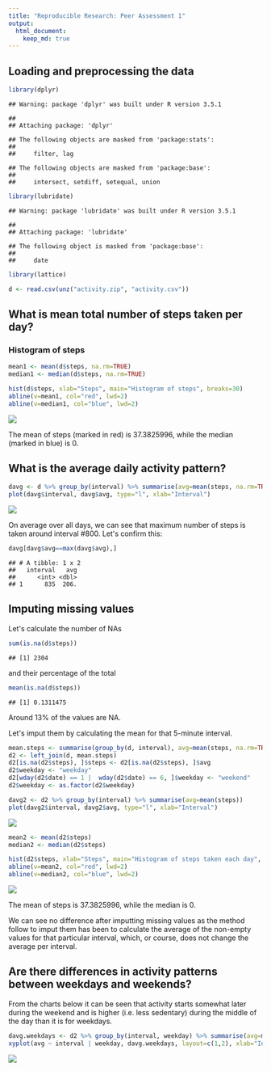 ```yaml
---
title: "Reproducible Research: Peer Assessment 1"
output: 
  html_document:
    keep_md: true
---
```



## Loading and preprocessing the data

```r
library(dplyr)
```

```
## Warning: package 'dplyr' was built under R version 3.5.1
```

```
## 
## Attaching package: 'dplyr'
```

```
## The following objects are masked from 'package:stats':
## 
##     filter, lag
```

```
## The following objects are masked from 'package:base':
## 
##     intersect, setdiff, setequal, union
```

```r
library(lubridate)
```

```
## Warning: package 'lubridate' was built under R version 3.5.1
```

```
## 
## Attaching package: 'lubridate'
```

```
## The following object is masked from 'package:base':
## 
##     date
```

```r
library(lattice)

d <- read.csv(unz("activity.zip", "activity.csv"))
```


## What is mean total number of steps taken per day?

### Histogram of steps

```r
mean1 <- mean(d$steps, na.rm=TRUE)
median1 <- median(d$steps, na.rm=TRUE)

hist(d$steps, xlab="Steps", main="Histogram of steps", breaks=30)
abline(v=mean1, col="red", lwd=2)
abline(v=median1, col="blue", lwd=2)
```

![](PA1_template_files/figure-html/unnamed-chunk-2-1.png)<!-- -->

The mean of steps (marked in red) is 37.3825996, while the median (marked in blue) is 0.


## What is the average daily activity pattern?

```r
davg <- d %>% group_by(interval) %>% summarise(avg=mean(steps, na.rm=TRUE))
plot(davg$interval, davg$avg, type="l", xlab="Interval")
```

![](PA1_template_files/figure-html/unnamed-chunk-3-1.png)<!-- -->

On average over all days, we can see that maximum number of steps is taken around interval #800. Let's confirm this:


```r
davg[davg$avg==max(davg$avg),]
```

```
## # A tibble: 1 x 2
##   interval   avg
##      <int> <dbl>
## 1      835  206.
```

## Imputing missing values
Let's calculate the number of NAs

```r
sum(is.na(d$steps))
```

```
## [1] 2304
```

and their percentage of the total

```r
mean(is.na(d$steps))
```

```
## [1] 0.1311475
```
Around 13% of the values are NA.

Let's imput them by calculating the mean for that 5-minute interval.


```r
mean.steps <- summarise(group_by(d, interval), avg=mean(steps, na.rm=TRUE))
d2 <- left_join(d, mean.steps)
d2[is.na(d2$steps), ]$steps <- d2[is.na(d2$steps), ]$avg
d2$weekday <- "weekday"
d2[wday(d2$date) == 1 |  wday(d2$date) == 6, ]$weekday <- "weekend"
d2$weekday <- as.factor(d2$weekday)
```


```r
davg2 <- d2 %>% group_by(interval) %>% summarise(avg=mean(steps)) 
plot(davg2$interval, davg2$avg, type="l", xlab="Interval")
```

![](PA1_template_files/figure-html/unnamed-chunk-8-1.png)<!-- -->



```r
mean2 <- mean(d2$steps)
median2 <- median(d2$steps)

hist(d2$steps, xlab="Steps", main="Histogram of steps taken each day", breaks=30)
abline(v=mean2, col="red", lwd=2)
abline(v=median2, col="blue", lwd=2)
```

![](PA1_template_files/figure-html/unnamed-chunk-9-1.png)<!-- -->

The mean of steps is 37.3825996, while the median is 0.


We can see no difference after imputting missing values as the method follow to imput them has been to calculate the average of the non-empty values for that particular interval, which, or course, does not change the average per interval.


## Are there differences in activity patterns between weekdays and weekends?
From the charts below it can be seen that activity starts somewhat later during the weekend and is higher (i.e. less sedentary) during the middle of the day than it is for weekdays.


```r
davg.weekdays <- d2 %>% group_by(interval, weekday) %>% summarise(avg=mean(steps)) 
xyplot(avg ~ interval | weekday, davg.weekdays, layout=c(1,2), xlab="Interval", ylab="Number of steps")
```

![](PA1_template_files/figure-html/unnamed-chunk-10-1.png)<!-- -->
